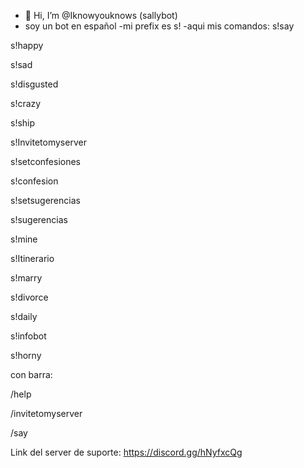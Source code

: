 - 👋 Hi, I’m @Iknowyouknows (sallybot)
- soy un bot en español
-mi prefix es s!
-aqui mis comandos:
s!say

s!happy

s!sad

s!disgusted

s!crazy

s!ship

s!Invitetomyserver

s!setconfesiones

s!confesion

s!setsugerencias

s!sugerencias

s!mine

s!Itinerario

s!marry

s!divorce

s!daily

s!infobot

s!horny

con barra:

/help

/invitetomyserver

/say

Link del server de suporte: https://discord.gg/hNyfxcQg
